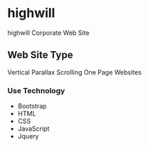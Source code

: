 # highwill
highwill Corporate Web Site

## Web Site Type
Vertical Parallax Scrolling One Page Websites

### Use Technology
- Bootstrap
- HTML
- CSS
- JavaScript
- Jquery
